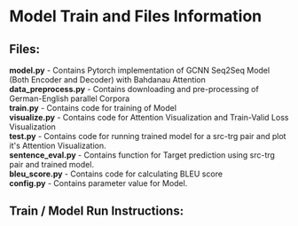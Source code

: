 # Model Train and Files Information

## Files:
<b>model.py</b> - Contains Pytorch implementation of GCNN Seq2Seq Model (Both Encoder and Decoder) with Bahdanau Attention  
<b>data_preprocess.py</b> -  Contains downloading and pre-processing of German-English parallel Corpora  
<b>train.py</b> - Contains code for training of Model  
<b>visualize.py</b> - Contains code for Attention Visualization and Train-Valid Loss Visualization  
<b>test.py</b> - Contains code for running trained model for a src-trg pair and plot it's Attention Visualization.  
<b>sentence_eval.py</b> - Contains function for Target prediction using src-trg pair and trained model.  
<b>bleu_score.py</b> - Contains code for calculating BLEU score  
<b>config.py</b> - Contains parameter value for Model.  

## Train / Model Run Instructions:


